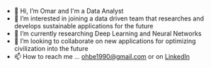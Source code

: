 - 👋 Hi, I’m Omar and I'm a Data Analyst
- 👀 I’m interested in joining a data driven team that researches and develops sustainable applications for the future
- 🌱 I’m currently researching Deep Learning and Neural Networks
- 💞️ I’m looking to collaborate on new applications for optimizing civilization into the future
- 📫 How to reach me ... ohbe1990@gmail.com or on [LinkedIn](https://www.linkedin.com/in/omar-bernal-86783820a/)

<!---
oh-be/oh-be is a ✨ special ✨ repository because its `README.md` (this file) appears on your GitHub profile.
You can click the Preview link to take a look at your changes.
--->
